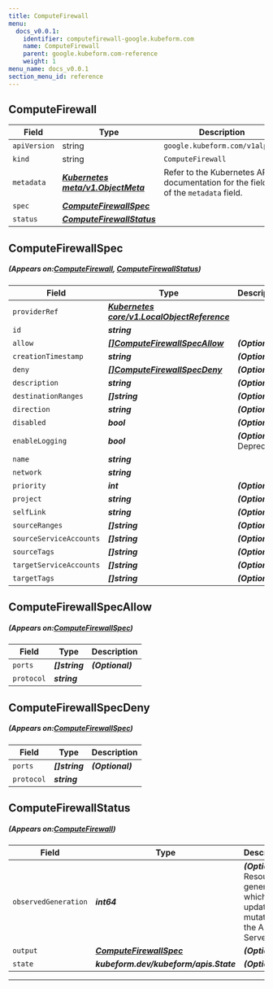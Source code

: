 ```yaml
---
title: ComputeFirewall
menu:
  docs_v0.0.1:
    identifier: computefirewall-google.kubeform.com
    name: ComputeFirewall
    parent: google.kubeform.com-reference
    weight: 1
menu_name: docs_v0.0.1
section_menu_id: reference
---
```


## ComputeFirewall
| Field | Type | Description |
| ------ | ----- | ----------- |
| `apiVersion` | string | `google.kubeform.com/v1alpha1` |
|    `kind` | string | `ComputeFirewall` |
| `metadata` | ***[Kubernetes meta/v1.ObjectMeta](https://kubernetes.io/docs/reference/generated/kubernetes-api/v1.13/#objectmeta-v1-meta)***|Refer to the Kubernetes API documentation for the fields of the `metadata` field.|
| `spec` | ***[ComputeFirewallSpec](#ComputeFirewallSpec)***||
| `status` | ***[ComputeFirewallStatus](#ComputeFirewallStatus)***||
## ComputeFirewallSpec
##### (Appears on:[ComputeFirewall](#ComputeFirewall), [ComputeFirewallStatus](#ComputeFirewallStatus))
| Field | Type | Description |
| ------ | ----- | ----------- |
| `providerRef` | ***[Kubernetes core/v1.LocalObjectReference](https://kubernetes.io/docs/reference/generated/kubernetes-api/v1.13/#localobjectreference-v1-core)***||
| `id` | ***string***||
| `allow` | ***[[]ComputeFirewallSpecAllow](#ComputeFirewallSpecAllow)***| ***(Optional)*** |
| `creationTimestamp` | ***string***| ***(Optional)*** |
| `deny` | ***[[]ComputeFirewallSpecDeny](#ComputeFirewallSpecDeny)***| ***(Optional)*** |
| `description` | ***string***| ***(Optional)*** |
| `destinationRanges` | ***[]string***| ***(Optional)*** |
| `direction` | ***string***| ***(Optional)*** |
| `disabled` | ***bool***| ***(Optional)*** |
| `enableLogging` | ***bool***| ***(Optional)*** Deprecated|
| `name` | ***string***||
| `network` | ***string***||
| `priority` | ***int***| ***(Optional)*** |
| `project` | ***string***| ***(Optional)*** |
| `selfLink` | ***string***| ***(Optional)*** |
| `sourceRanges` | ***[]string***| ***(Optional)*** |
| `sourceServiceAccounts` | ***[]string***| ***(Optional)*** |
| `sourceTags` | ***[]string***| ***(Optional)*** |
| `targetServiceAccounts` | ***[]string***| ***(Optional)*** |
| `targetTags` | ***[]string***| ***(Optional)*** |
## ComputeFirewallSpecAllow
##### (Appears on:[ComputeFirewallSpec](#ComputeFirewallSpec))
| Field | Type | Description |
| ------ | ----- | ----------- |
| `ports` | ***[]string***| ***(Optional)*** |
| `protocol` | ***string***||
## ComputeFirewallSpecDeny
##### (Appears on:[ComputeFirewallSpec](#ComputeFirewallSpec))
| Field | Type | Description |
| ------ | ----- | ----------- |
| `ports` | ***[]string***| ***(Optional)*** |
| `protocol` | ***string***||
## ComputeFirewallStatus
##### (Appears on:[ComputeFirewall](#ComputeFirewall))
| Field | Type | Description |
| ------ | ----- | ----------- |
| `observedGeneration` | ***int64***| ***(Optional)*** Resource generation, which is updated on mutation by the API Server.|
| `output` | ***[ComputeFirewallSpec](#ComputeFirewallSpec)***| ***(Optional)*** |
| `state` | ***kubeform.dev/kubeform/apis.State***| ***(Optional)*** |
---
